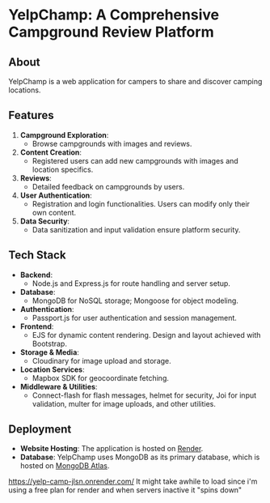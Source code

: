 # YelpChamp: A Comprehensive Campground Review Platform

## About
YelpChamp is a web application for campers to share and discover camping locations.

## Features

1. **Campground Exploration**: 
   - Browse campgrounds with images and reviews.
2. **Content Creation**:
   - Registered users can add new campgrounds with images and location specifics.
3. **Reviews**:
   - Detailed feedback on campgrounds by users.
4. **User Authentication**:
   - Registration and login functionalities. Users can modify only their own content.
5. **Data Security**:
   - Data sanitization and input validation ensure platform security.


## Tech Stack

- **Backend**: 
  - Node.js and Express.js for route handling and server setup.
- **Database**: 
  - MongoDB for NoSQL storage; Mongoose for object modeling.
- **Authentication**: 
  - Passport.js for user authentication and session management.
- **Frontend**: 
  - EJS for dynamic content rendering. Design and layout achieved with Bootstrap.
- **Storage & Media**: 
  - Cloudinary for image upload and storage.
- **Location Services**: 
  - Mapbox SDK for geocoordinate fetching.
- **Middleware & Utilities**: 
  - Connect-flash for flash messages, helmet for security, Joi for input validation, multer for image uploads, and other utilities.

## Deployment
- **Website Hosting**: The application is hosted on [Render](https://render.com/).
- **Database**: YelpChamp uses MongoDB as its primary database, which is hosted on [MongoDB Atlas](https://www.mongodb.com/cloud/atlas).

https://yelp-camp-jlsn.onrender.com/ It might take awhile to load since i'm using a free plan for render and when servers inactive it "spins down"



